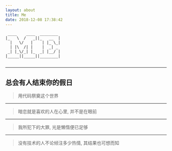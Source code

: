 ```yaml
---
layout: about
title: Me
date: 2018-12-08 17:38:42
---
```

```
 ____    ____  ________  
|_   \  /   _||_   __  | 
  |   \/   |    | |_ \_| 
  | |\  /| |    |  _| _  
 _| |_\/_| |_  _| |__/ | 
|_____||_____||________| 
                         
```
---
总会有人结束你的假日
---
> 用代码祭奠这个世界


---

> 暗恋就是喜欢的人在心里, 并不是在眼前

---
> 我所犯下的大罪, 光是懒惰便已足够

---

> 没有技术的人不论倾注多少热情, 其结果也可想而知